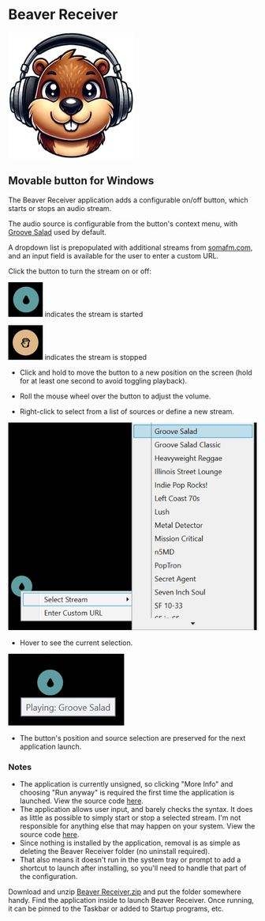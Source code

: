 # Beaver Receiver

![icon](/Windows/images/256.png)

## Movable button for Windows

The Beaver Receiver application adds a configurable on/off button, which  starts or stops an audio stream.

The audio source is configurable from the button's context menu, with [Groove Salad](https://somafm.com/groovesalad/) used by default.

A dropdown list is prepopulated with additional streams from [somafm.com](https://somafm.com/), and an input field is available for the user to enter a custom URL. 

Click the button to turn the stream on or off:

![streaming.png](images/streaming.png)   indicates the stream is started

![stopped.png](images/stopped.png)   indicates the stream is stopped

* Click and hold to move the button to a new position on the screen (hold for at least one second to avoid toggling playback).

* Roll the mouse wheel over the button to adjust the volume.

* Right-click to select from a list of sources or define a new stream.

![context_menu.png](images/context_menu.png)

* Hover to see the current selection.

![hover.png](images/hover.png)

* The button's position and source selection are preserved for the next application launch.

### Notes 

* The application is currently unsigned, so clicking "More Info" and choosing "Run anyway" is required the first time the application is launched. View the source code [here](Source).
* The application allows user input, and barely checks the syntax. It does as little as possible to simply start or stop a selected stream. I'm not responsible for anything else that may happen on your system. View the source code [here](Source).
* Since nothing is installed by the application, removal is as simple as deleting the Beaver Receiver folder (no uninstall required).
* That also means it doesn't run in the system tray or prompt to add a shortcut to launch after installing, so you'll need to handle that part of the configuration.
 
Download and unzip [Beaver Receiver.zip](/Windows/Application/Beaver%20Receiver.zip) and put the folder somewhere handy. Find the application inside to launch Beaver Receiver. Once running, it can be pinned to the Taskbar or added to Startup programs, etc.
